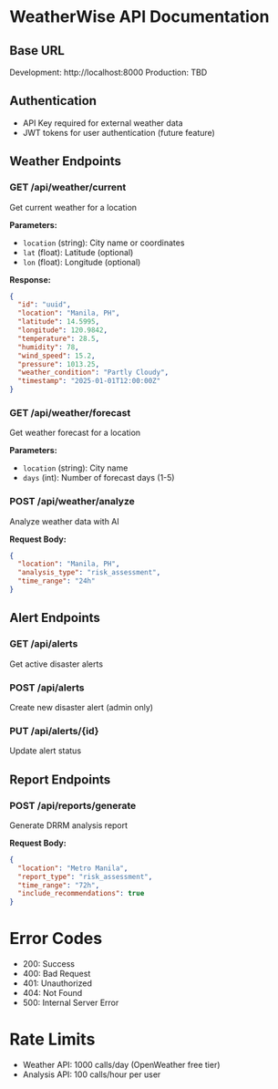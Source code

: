 # WeatherWise API Documentation

## Base URL
Development: http://localhost:8000
Production: TBD

## Authentication
- API Key required for external weather data
- JWT tokens for user authentication (future feature)

## Weather Endpoints

### GET /api/weather/current
Get current weather for a location

**Parameters:**
- `location` (string): City name or coordinates
- `lat` (float): Latitude (optional)
- `lon` (float): Longitude (optional)

**Response:**
```json
{
  "id": "uuid",
  "location": "Manila, PH",
  "latitude": 14.5995,
  "longitude": 120.9842,
  "temperature": 28.5,
  "humidity": 78,
  "wind_speed": 15.2,
  "pressure": 1013.25,
  "weather_condition": "Partly Cloudy",
  "timestamp": "2025-01-01T12:00:00Z"
}
```

### GET /api/weather/forecast
Get weather forecast for a location

**Parameters:**
- `location` (string): City name
- `days` (int): Number of forecast days (1-5)

### POST /api/weather/analyze
Analyze weather data with AI

**Request Body:**
```json
{
  "location": "Manila, PH",
  "analysis_type": "risk_assessment",
  "time_range": "24h"
}
```

## Alert Endpoints

### GET /api/alerts
Get active disaster alerts

### POST /api/alerts
Create new disaster alert (admin only)

### PUT /api/alerts/{id}
Update alert status

## Report Endpoints

### POST /api/reports/generate
Generate DRRM analysis report

**Request Body:**
```json
{
  "location": "Metro Manila",
  "report_type": "risk_assessment",
  "time_range": "72h",
  "include_recommendations": true
}
```

# Error Codes
- 200: Success
- 400: Bad Request
- 401: Unauthorized
- 404: Not Found
- 500: Internal Server Error

# Rate Limits
- Weather API: 1000 calls/day (OpenWeather free tier)
- Analysis API: 100 calls/hour per user